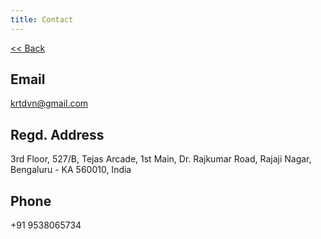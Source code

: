 ```yaml
---
title: Contact
---
```

[<< Back](/payments-policy)

## Email
krtdvn@gmail.com

## Regd. Address
3rd Floor, 527/B, Tejas Arcade, 1st Main, Dr. Rajkumar Road, Rajaji Nagar, Bengaluru - KA 560010, India

## Phone
+91 9538065734

